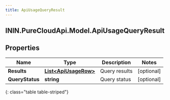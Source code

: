 ```yaml
---
title: ApiUsageQueryResult
---
```

## ININ.PureCloudApi.Model.ApiUsageQueryResult

## Properties

|Name | Type | Description | Notes|
|------------ | ------------- | ------------- | -------------|
| **Results** | [**List&lt;ApiUsageRow&gt;**](ApiUsageRow.html) | Query results | [optional] |
| **QueryStatus** | **string** | Query status | [optional] |
{: class="table table-striped"}


